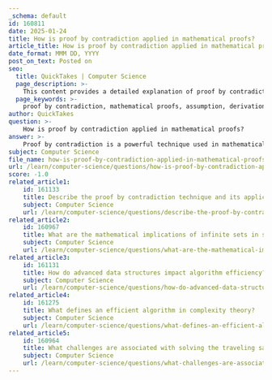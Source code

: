 ```yaml
---
_schema: default
id: 160811
date: 2025-01-24
title: How is proof by contradiction applied in mathematical proofs?
article_title: How is proof by contradiction applied in mathematical proofs?
date_format: MMM DD, YYYY
post_on_text: Posted on
seo:
  title: QuickTakes | Computer Science
  page_description: >-
    This content provides a detailed explanation of proof by contradiction in mathematical proofs, outlining its structure, characteristics, and applications, with an example demonstrating its use in proving the irrationality of sqrt(2).
  page_keywords: >-
    proof by contradiction, mathematical proofs, assumption, derivation, logical consequences, contradiction, irrationality, sqrt(2), direct proof, non-constructive proof, number theory, geometry, analysis, negation
author: QuickTakes
question: >-
    How is proof by contradiction applied in mathematical proofs?
answer: >-
    Proof by contradiction is a powerful technique used in mathematical proofs to establish the truth of a statement by demonstrating that assuming the statement is false leads to a contradiction. Here’s a detailed explanation of how it is applied:\n\n### Definition\nProof by contradiction involves the following steps:\n1. **Assumption**: Assume that the statement you want to prove is false. If you want to prove a statement $ P $, you assume $ \neg P $ (not $ P $).\n2. **Derivation**: From this assumption, you derive logical consequences.\n3. **Contradiction**: Show that these consequences lead to a contradiction, meaning that they cannot all be true at the same time.\n\n### Structure\nThe structure of a proof by contradiction can be summarized as follows:\n- Assume $ P $ is false (i.e., $ \neg P $).\n- Derive a statement $ Q $ that logically follows from $ \neg P $.\n- Show that $ Q $ leads to a contradiction, which can be expressed as $ Q \land \neg Q $.\n- Conclude that since assuming $ \neg P $ leads to a contradiction, $ P $ must be true.\n\n### Example: Proving that $ \sqrt{2} $ is Irrational\nA classic example of proof by contradiction is the proof that $ \sqrt{2} $ is not a rational number. Here’s how it works:\n\n1. **Assumption**: Assume $ \sqrt{2} $ is rational. This means it can be expressed as a fraction $ \frac{a}{b} $, where $ a $ and $ b $ are integers with no common factors (i.e., the fraction is in simplest form).\n2. **Derivation**: From this assumption, we can square both sides to get:\n   $$\n   2 = \frac{a^2}{b^2} \implies a^2 = 2b^2.\n   $$\n   This implies that $ a^2 $ is even, and therefore $ a $ must also be even (since the square of an odd number is odd).\n3. **Contradiction**: If $ a $ is even, we can write $ a = 2k $ for some integer $ k $. Substituting this back gives:\n   $$\n   (2k)^2 = 2b^2 \implies 4k^2 = 2b^2 \implies b^2 = 2k^2.\n   $$\n   This implies that $ b^2 $ is also even, and hence $ b $ must be even as well. Now both $ a $ and $ b $ are even, which contradicts our original assumption that $ \frac{a}{b} $ is in simplest form (having no common factors).\n4. **Conclusion**: Since assuming $ \sqrt{2} $ is rational leads to a contradiction, we conclude that $ \sqrt{2} $ is irrational.\n\n### Characteristics\n- **Non-constructive**: Proofs by contradiction are often non-constructive, meaning they do not provide a direct example or method to construct the object or solution being proven.\n- **Comparison with Direct Proof**: In contrast, direct proofs constructively demonstrate the truth of a statement by providing a clear logical path from premises to conclusion.\n\n### Applications\nProof by contradiction is widely used in various areas of mathematics, including number theory, geometry, and analysis, especially when direct proofs are challenging or impossible to formulate.\n\nIn summary, proof by contradiction is a fundamental method in mathematics that allows us to establish the truth of statements by showing that their negation leads to an impossible situation.
subject: Computer Science
file_name: how-is-proof-by-contradiction-applied-in-mathematical-proofs.md
url: /learn/computer-science/questions/how-is-proof-by-contradiction-applied-in-mathematical-proofs
score: -1.0
related_article1:
    id: 161133
    title: Describe the proof by contradiction technique and its application in proving unsolvable problems.
    subject: Computer Science
    url: /learn/computer-science/questions/describe-the-proof-by-contradiction-technique-and-its-application-in-proving-unsolvable-problems
related_article2:
    id: 160967
    title: What are the mathematical implications of infinite sets in set theory?
    subject: Computer Science
    url: /learn/computer-science/questions/what-are-the-mathematical-implications-of-infinite-sets-in-set-theory
related_article3:
    id: 161131
    title: How do advanced data structures impact algorithm efficiency?
    subject: Computer Science
    url: /learn/computer-science/questions/how-do-advanced-data-structures-impact-algorithm-efficiency
related_article4:
    id: 161275
    title: What defines an efficient algorithm in complexity theory?
    subject: Computer Science
    url: /learn/computer-science/questions/what-defines-an-efficient-algorithm-in-complexity-theory
related_article5:
    id: 160964
    title: What challenges are associated with solving the traveling salesman problem?
    subject: Computer Science
    url: /learn/computer-science/questions/what-challenges-are-associated-with-solving-the-traveling-salesman-problem
---
```


&nbsp;